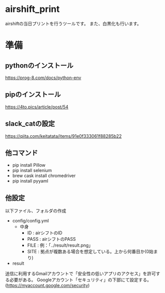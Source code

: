 # airshift_print
 
airshiftの当日プリントを行うツールです。
また、白黒化も行います。

# 準備
## pythonのインストール
https://prog-8.com/docs/python-env

## pipのインストール
https://4to.pics/article/post/54

## slack_catの設定
https://qiita.com/keitatata/items/91e0f333061f88285b22

## 他コマンド
- pip install Pillow
- pip install selenium
- brew cask install chromedriver
- pip install pyyaml

## 他設定
以下ファイル、フォルダの作成
- config/config.yml
  - 中身
    - ID   : airシフトのID
    - PASS : airシフトのPASS
    - FILE : 例：「../result/result.png」
    - SITE : 拠点が複数ある場合を想定している。上から何番目か(0始まり)
- result

送信に利用するGmailアカウントで「安全性の低いアプリのアクセス」を許可する必要がある。
Googleアカウント「セキュリティ」の下部にて設定する。
(https://myaccount.google.com/security)


